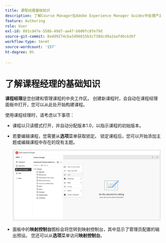 ```yaml
---
title: 课程经理基础知识
description: 了解Course Manager在Adobe Experience Manager Guides中处理产品培训和学习时的基础知识。
feature: Authoring
role: User
exl-id: 091cd47e-558b-49d7-ae47-b600fc8fe79d
source-git-commit: 8edd9274cba3496015b3c730dcd9a2aafd6cb3bf
workflow-type: tm+mt
source-wordcount: '157'
ht-degree: 0%

---
```


# 了解课程经理的基础知识

**课程经理**&#x200B;是您创建和管理课程的中央工作区。 创建新课程时，会自动在课程经理面板中打开，您可以从此处开始构建课程。

使用课程经理时，请考虑以下事项：

- 课程以只读模式打开，并自动分配版本1.0，以指示课程的初始版本。
- 若要编辑课程，您需要从&#x200B;**选项**&#x200B;菜单获取锁定。 锁定课程后，您可以开始添加主题或编辑课程中存在的现有主题。

  ![](assets/course-manager-lock-course.png)
- 面板中的&#x200B;**映射控制台**&#x200B;图标会将您转到映射控制台，其中显示了管理员配置的输出预设。 您还可以从&#x200B;**选项**&#x200B;菜单访问&#x200B;**映射控制台**。
